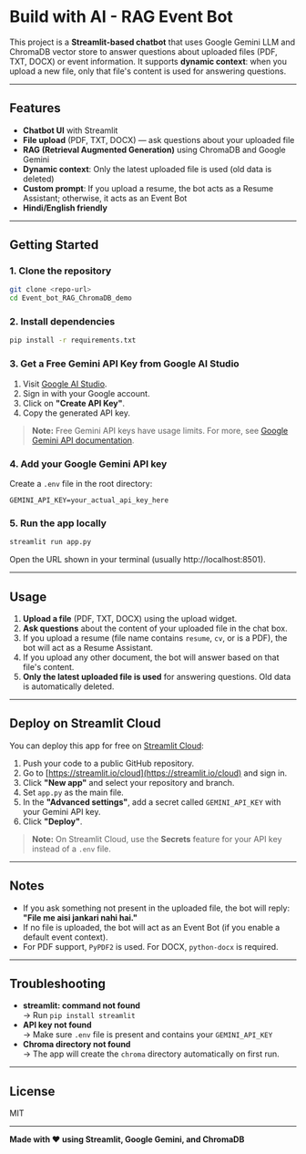 # Build with AI - RAG Event Bot

This project is a **Streamlit-based chatbot** that uses Google Gemini LLM and ChromaDB vector store to answer questions about uploaded files (PDF, TXT, DOCX) or event information. It supports **dynamic context**: when you upload a new file, only that file's content is used for answering questions.

---

## Features

- **Chatbot UI** with Streamlit
- **File upload** (PDF, TXT, DOCX) — ask questions about your uploaded file
- **RAG (Retrieval Augmented Generation)** using ChromaDB and Google Gemini
- **Dynamic context**: Only the latest uploaded file is used (old data is deleted)
- **Custom prompt**: If you upload a resume, the bot acts as a Resume Assistant; otherwise, it acts as an Event Bot
- **Hindi/English friendly**

---

## Getting Started

### 1. Clone the repository

```sh
git clone <repo-url>
cd Event_bot_RAG_ChromaDB_demo
```

### 2. Install dependencies

```sh
pip install -r requirements.txt
```

### 3. Get a Free Gemini API Key from Google AI Studio

1. Visit [Google AI Studio](https://aistudio.google.com/app/apikey).
2. Sign in with your Google account.
3. Click on **"Create API Key"**.
4. Copy the generated API key.

> **Note:** Free Gemini API keys have usage limits. For more, see [Google Gemini API documentation](https://ai.google.dev/).

### 4. Add your Google Gemini API key

Create a `.env` file in the root directory:

```
GEMINI_API_KEY=your_actual_api_key_here
```

### 5. Run the app locally

```sh
streamlit run app.py
```

Open the URL shown in your terminal (usually http://localhost:8501).

---

## Usage

1. **Upload a file** (PDF, TXT, DOCX) using the upload widget.
2. **Ask questions** about the content of your uploaded file in the chat box.
3. If you upload a resume (file name contains `resume`, `cv`, or is a PDF), the bot will act as a Resume Assistant.
4. If you upload any other document, the bot will answer based on that file's content.
5. **Only the latest uploaded file is used** for answering questions. Old data is automatically deleted.

---

## Deploy on Streamlit Cloud

You can deploy this app for free on [Streamlit Cloud](https://streamlit.io/cloud):

1. Push your code to a public GitHub repository.
2. Go to [https://streamlit.io/cloud](https://streamlit.io/cloud) and sign in.
3. Click **"New app"** and select your repository and branch.
4. Set `app.py` as the main file.
5. In the **"Advanced settings"**, add a secret called `GEMINI_API_KEY` with your Gemini API key.
6. Click **"Deploy"**.

> **Note:** On Streamlit Cloud, use the **Secrets** feature for your API key instead of a `.env` file.

---

## Notes

- If you ask something not present in the uploaded file, the bot will reply:  
  **"File me aisi jankari nahi hai."**
- If no file is uploaded, the bot will act as an Event Bot (if you enable a default event context).
- For PDF support, `PyPDF2` is used. For DOCX, `python-docx` is required.

---

## Troubleshooting

- **streamlit: command not found**  
  → Run `pip install streamlit`
- **API key not found**  
  → Make sure `.env` file is present and contains your `GEMINI_API_KEY`
- **Chroma directory not found**  
  → The app will create the `chroma` directory automatically on first run.

---

## License

MIT

---

**Made with ❤️ using Streamlit, Google Gemini, and ChromaDB**